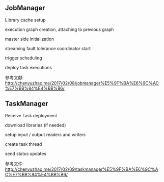 ## JobManager
Library cache setup

execution graph creation, attaching to previous graph

master side initialization

streaming fault tolerance coordinator start

trigger scheduling

deploy task executions

参考文献:
<http://chenyuzhao.me/2017/02/08/jobmanager%E5%9F%BA%E6%9C%AC%E7%BB%84%E4%BB%B6/>
 

## TaskManager
Receive Task deployment

download libraries (if needed)

setup input / output readers and writers

create task thread

send status updates

参考文件:
<http://chenyuzhao.me/2017/02/09/taskmanager%E5%9F%BA%E6%9C%AC%E7%BB%84%E4%BB%B6/>

